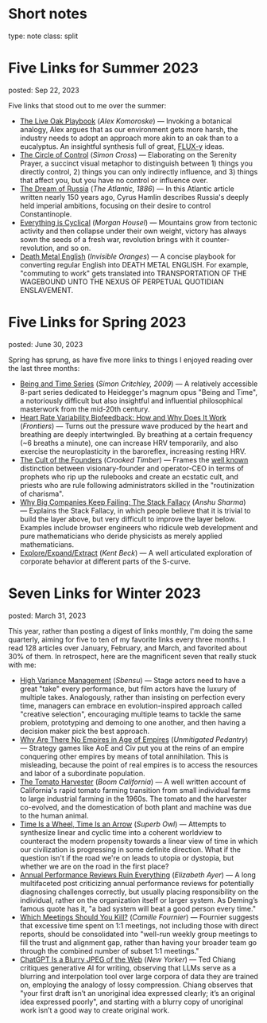 Short notes
===
type: note
class: split


Five Links for Summer 2023
===
posted: Sep 22, 2023

Five links that stood out to me over the summer:

- [The Live Oak Playbook](https://medium.com/@komorama/the-live-oak-playbook-504000d0afa2) (*Alex Komoroske*) — Invoking a botanical analogy, Alex argues that as our environment gets more harsh, the industry needs to adopt an approach more akin to an oak than to a eucalyptus. An insightful synthesis full of great, [FLUX-y](https://read.fluxcollective.org/) ideas.
- [The Circle of Control](https://www.simoncross.com/p/the-circle-of-control) (*Simon Cross*) — Elaborating on the Serenity Prayer, a succinct visual metaphor to distinguish between 1) things you directly control, 2) things you can only indirectly influence, and 3) things that affect you, but you have no control or influence over.
- [The Dream of Russia](https://www.theatlantic.com/magazine/archive/1886/12/the-dream-of-russia/522855/) (*The Atlantic, 1886*) — In this Atlantic article written nearly 150 years ago, Cyrus Hamlin describes Russia's deeply held imperial ambitions, focusing on their desire to control Constantinople.
- [Everything is Cyclical](https://collabfund.com/blog/everything-is-cyclical/) (*Morgan Housel*) — Mountains grow from tectonic activity and then collapse under their own weight, victory has always sown the seeds of a fresh war, revolution brings with it counter-revolution, and so on.
- [Death Metal English](https://www.invisibleoranges.com/death-metal-english/) (*Invisible Oranges*) — A concise playbook for converting regular English into DEATH METAL ENGLISH. For example, "commuting to work" gets translated into TRANSPORTATION OF THE WAGEBOUND UNTO THE NEXUS OF PERPETUAL QUOTIDIAN ENSLAVEMENT.


Five Links for Spring 2023
===
posted: June 30, 2023

Spring has sprung, as have five more links to things I enjoyed reading over the last three months:

- [Being and Time Series](https://www.theguardian.com/commentisfree/belief/2009/jun/05/heidegger-philosophy) (*Simon Critchley, 2009*) — A relatively accessible 8-part series dedicated to Heidegger's magnum opus "Being and Time", a notoriously difficult but also insightful and influential philosophical masterwork from the mid-20th century.
- [Heart Rate Variability Biofeedback: How and Why Does It Work](https://www.frontiersin.org/articles/10.3389/fpsyg.2014.00756/full) (*Frontiers*) — Turns out the pressure wave produced by the heart and breathing are deeply intertwingled. By breathing at a certain frequency (~6 breaths a minute), one can increase HRV temporarily, and also exercise the neuroplasticity in the baroreflex, increasing resting HRV.
- [The Cult of the Founders](https://crookedtimber.org/2023/05/06/the-cult-of-the-founders/) (*Crooked Timber*) — Frames the [well known](https://avc.com/2021/04/the-vision-thing/) distinction between visionary-founder and operator-CEO in terms of prophets who rip up the rulebooks and create an ecstatic cult, and priests who are rule following administrators skilled in the "routinization of charisma".
- [Why Big Companies Keep Failing: The Stack Fallacy](https://techcrunch.com/2016/01/18/why-big-companies-keep-failing-the-stack-fallacy) (*Anshu Sharma*) — Explains the Stack Fallacy, in which people believe that it is trivial to build the layer above, but very difficult to improve the layer below. Examples include browser engineers who ridicule web development and pure mathematicians who deride physicists as merely applied mathematicians.
- [Explore/Expand/Extract](https://medium.com/@kentbeck_7670/fast-slow-in-3x-explore-expand-extract-6d4c94a7539) (*Kent Beck*) — A well articulated exploration of corporate behavior at different parts of the S-curve.



Seven Links for Winter 2023
===
posted: March 31, 2023

This year, rather than posting a digest of links monthly, I'm doing the same
quarterly, aiming for five to ten of my favorite links every three months. I
read 128 articles over January, February, and March, and favorited about 30% of
them. In retrospect, here are the magnificent seven that really stuck with
me:

- [High Variance Management](https://blog.sbensu.com/posts/2023-01-18-high-variance-management/) (*Sbensu*) — Stage actors need to have a great "take" every performance, but film actors have the luxury of multiple takes. Analogously, rather than insisting on perfection every time, managers can embrace en evolution-inspired approach called "creative selection", encouraging multiple teams to tackle the same problem, prototyping and demoing to one another, and then having a decision maker pick the best approach.
- [Why Are There No Empires in Age of Empires](https://acoup.blog/2019/11/22/collections-why-are-there-no-empires-in-age-of-empires/) (*Unmitigated Pedantry*) — Strategy games like AoE and Civ put you at the reins of an empire conquering other empires by means of total annihilation. This is misleading, because the point of real empires is to access the resources and labor of a subordinate population.
- [The Tomato Harvester](https://boomcalifornia.org/2013/06/24/thinking-through-the-tomato-harvester/) (*Boom California*) — A well written account of California's rapid tomato farming transition from small individual farms to large industrial farming in the 1960s. The tomato and the harvester co-evolved, and the domestication of both plant and machine was due to the human animal.
- [Time Is a Wheel, Time Is an Arrow](https://superbowl.substack.com/p/time-is-a-wheel-time-is-an-arrow) (*Superb Owl*) — Attempts to synthesize linear and cyclic time into a coherent worldview to counteract the modern propensity towards a linear view of time in which our civilization is progressing in some definite direction. What if the question isn't if the road we're on leads to utopia or dystopia, but whether we are on the road in the first place?
- [Annual Performance Reviews Ruin Everything](https://medium.com/@ElizAyer/annual-performance-reviews-ruin-everything-7464e07dff3a) (*Elizabeth Ayer*) — A long multifaceted post criticizing annual performance reviews for potentially diagnosing challenges correctly, but usually placing responsibility on the individual, rather on the organization itself or larger system. As Deming’s famous quote has it, "a bad system will beat a good person every time."
- [Which Meetings Should You Kill?](https://skamille.medium.com/which-meetings-should-you-kill-7430467c005b) (*Camille Fournier*) — Fournier suggests that excessive time spent on 1:1 meetings, not including those with direct reports, should be consolidated into "well-run weekly group meetings to fill the trust and alignment gap, rather than having your broader team go through the combined number of subset 1:1 meetings."
- [ChatGPT Is a Blurry JPEG of the Web](https://www.newyorker.com/tech/annals-of-technology/chatgpt-is-a-blurry-jpeg-of-the-web) (*New Yorker*) — Ted Chiang critiques generative AI for writing, observing that LLMs serve as a blurring and interpolation tool over large corpora of data they are trained on, employing the analogy of lossy compression. Chiang observes that "your first draft isn’t an unoriginal idea expressed clearly; it’s an original idea expressed poorly", and starting with a blurry copy of unoriginal work isn’t a good way to create original work.
